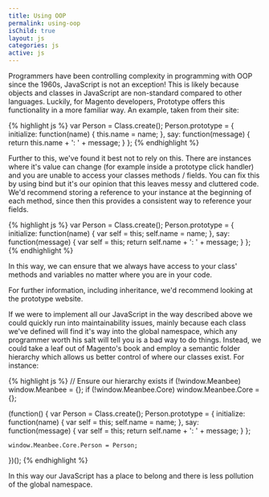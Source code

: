 ```yaml
---
title: Using OOP
permalink: using-oop
isChild: true
layout: js
categories: js
active: js
---
```


Programmers have been controlling complexity in programming with OOP since the 1960s, JavaScript is not an exception! This is likely because objects and classes in JavaScript are non-standard compared to other languages. Luckily, for Magento developers, Prototype offers this functionality in a more familiar way. An example, taken from their site:

{% highlight js %}
var Person = Class.create();
Person.prototype = {
  initialize: function(name) {
    this.name = name;
  },
  say: function(message) {
    return this.name + ': ' + message;
  }
};
{% endhighlight %}


Further to this, we've found it best not to rely on this. There are instances where it's value can change (for example inside a prototype click handler) and you are unable to access your classes methods / fields. You can fix this by using bind but it's our opinion that this leaves messy and cluttered code. We'd recommend storing a reference to your instance at the beginning of each method, since then this provides a consistent way to reference your fields.

{% highlight js %}
var Person = Class.create();
Person.prototype = {
    initialize: function(name) {
        var self = this;
        self.name = name;
    },
    say: function(message) {
        var self = this;
        return self.name + ': ' + message;
    }
};
{% endhighlight %}

In this way, we can ensure that we always have access to your class' methods and variables no matter where you are in your code.

For further information, including inheritance, we'd recommend looking at the prototype website.


If we were to implement all our JavaScript in the way described above we could quickly run into maintainability issues, mainly because each class we've defined will find it's way into the global namespace, which any programmer worth his salt will tell you is a bad way to do things. Instead, we could take a leaf out of Magento's book and employ a semantic folder hierarchy which allows us better control of where our classes exist. For instance:

{% highlight js %}
// Ensure our hierarchy exists
if (!window.Meanbee) window.Meanbee = {};
if (!window.Meanbee.Core) window.Meanbee.Core = {};

(function() {
    var Person = Class.create();
    Person.prototype = {
        initialize: function(name) {
            var self = this;
            self.name = name;
        },
        say: function(message) {
            var self = this;
            return self.name + ': ' + message;
        }
    };

    window.Meanbee.Core.Person = Person;
})();
{% endhighlight %}

In this way our JavaScript has a place to belong and there is less pollution of the global namespace.